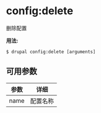 # config:delete
删除配置

**用法:**
```
$ drupal config:delete [arguments] 
```

## 可用参数
参数 | 详细
---------|-------------
name | 配置名称
